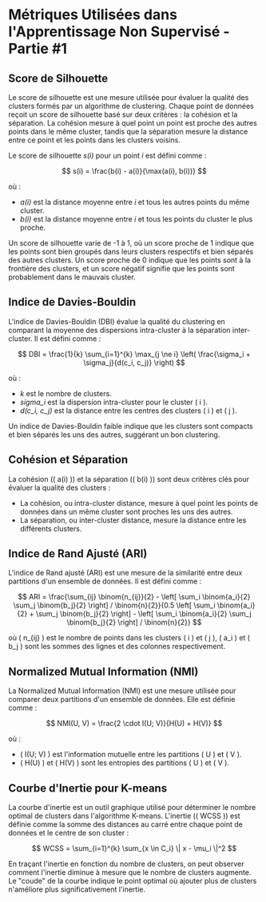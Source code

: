 # Métriques Utilisées dans l'Apprentissage Non Supervisé - Partie #1

## Score de Silhouette
Le score de silhouette est une mesure utilisée pour évaluer la qualité des clusters formés par un algorithme de clustering. Chaque point de données reçoit un score de silhouette basé sur deux critères : la cohésion et la séparation. La cohésion mesure à quel point un point est proche des autres points dans le même cluster, tandis que la séparation mesure la distance entre ce point et les points dans les clusters voisins.

Le score de silhouette *s(i)* pour un point *i* est défini comme :

$$
s(i) = \frac{b(i) - a(i)}{\max(a(i), b(i))}
$$

où :
- *a(i)* est la distance moyenne entre *i* et tous les autres points du même cluster.
- *b(i)* est la distance moyenne entre *i* et tous les points du cluster le plus proche.

Un score de silhouette varie de -1 à 1, où un score proche de 1 indique que les points sont bien groupés dans leurs clusters respectifs et bien séparés des autres clusters. Un score proche de 0 indique que les points sont à la frontière des clusters, et un score négatif signifie que les points sont probablement dans le mauvais cluster.

## Indice de Davies-Bouldin
L'indice de Davies-Bouldin (DBI) évalue la qualité du clustering en comparant la moyenne des dispersions intra-cluster à la séparation inter-cluster. Il est défini comme :

$$
DBI = \frac{1}{k} \sum_{i=1}^{k} \max_{j \ne i} \left( \frac{\sigma_i + \sigma_j}{d(c_i, c_j)} \right)
$$

où :
- *k* est le nombre de clusters.
- *sigma_i* est la dispersion intra-cluster pour le cluster \( i \).
- *d(c_i, c_j)* est la distance entre les centres des clusters \( i \) et \( j \).

Un indice de Davies-Bouldin faible indique que les clusters sont compacts et bien séparés les uns des autres, suggérant un bon clustering.

## Cohésion et Séparation
La cohésion (\( a(i) \)) et la séparation (\( b(i) \)) sont deux critères clés pour évaluer la qualité des clusters :
- La cohésion, ou intra-cluster distance, mesure à quel point les points de données dans un même cluster sont proches les uns des autres.
- La séparation, ou inter-cluster distance, mesure la distance entre les différents clusters.

## Indice de Rand Ajusté (ARI)
L'indice de Rand ajusté (ARI) est une mesure de la similarité entre deux partitions d'un ensemble de données. Il est défini comme :

$$
ARI = \frac{\sum_{ij} \binom{n_{ij}}{2} - \left[ \sum_i \binom{a_i}{2} \sum_j \binom{b_j}{2} \right] / \binom{n}{2}}{0.5 \left[ \sum_i \binom{a_i}{2} + \sum_j \binom{b_j}{2} \right] - \left[ \sum_i \binom{a_i}{2} \sum_j \binom{b_j}{2} \right] / \binom{n}{2}}
$$

où \( n_{ij} \) est le nombre de points dans les clusters \( i \) et \( j \), \( a_i \) et \( b_j \) sont les sommes des lignes et des colonnes respectivement.

## Normalized Mutual Information (NMI)
La Normalized Mutual Information (NMI) est une mesure utilisée pour comparer deux partitions d'un ensemble de données. Elle est définie comme :

$$
NMI(U, V) = \frac{2 \cdot I(U; V)}{H(U) + H(V)}
$$

où :
- \( I(U; V) \) est l'information mutuelle entre les partitions \( U \) et \( V \).
- \( H(U) \) et \( H(V) \) sont les entropies des partitions \( U \) et \( V \).

## Courbe d'Inertie pour K-means
La courbe d'inertie est un outil graphique utilisé pour déterminer le nombre optimal de clusters dans l'algorithme K-means. L'inertie (\( WCSS \)) est définie comme la somme des distances au carré entre chaque point de données et le centre de son cluster :

$$
WCSS = \sum_{i=1}^{k} \sum_{x \in C_i} \| x - \mu_i \|^2
$$

En traçant l'inertie en fonction du nombre de clusters, on peut observer comment l'inertie diminue à mesure que le nombre de clusters augmente. Le "coude" de la courbe indique le point optimal où ajouter plus de clusters n'améliore plus significativement l'inertie.

